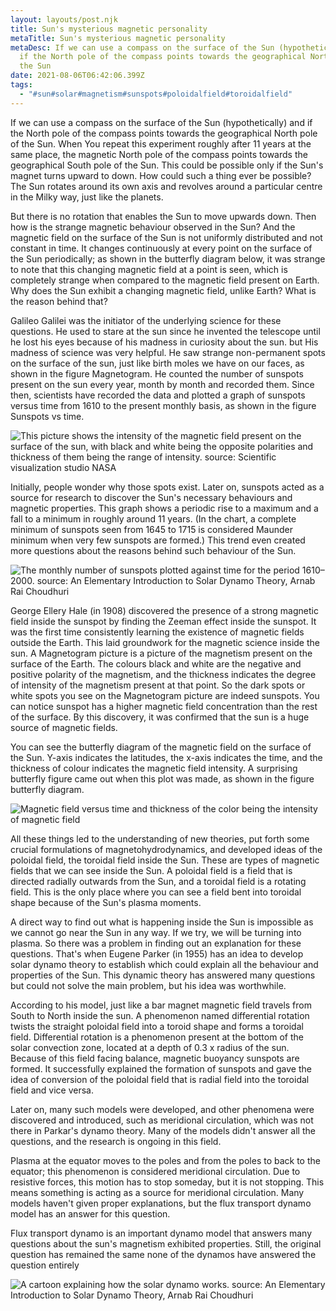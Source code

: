 ```yaml
---
layout: layouts/post.njk
title: Sun's mysterious magnetic personality
metaTitle: Sun's mysterious magnetic personality
metaDesc: If we can use a compass on the surface of the Sun (hypothetically) and
  if the North pole of the compass points towards the geographical North pole of
  the Sun
date: 2021-08-06T06:42:06.399Z
tags:
  - "#sun#solar#magnetism#sunspots#poloidalfield#toroidalfield"
---
```

<!--StartFragment-->

If we can use a compass on the surface of the Sun (hypothetically) and if the North pole of the compass points towards the geographical North pole of the Sun. When You repeat this experiment roughly after 11 years at the same place, the magnetic North pole of the compass points towards the geographical South pole of the Sun. This could be possible only if the Sun's magnet turns upward to down. How could such a thing ever be possible? The Sun rotates around its own axis and revolves around a particular centre in the Milky way, just like the planets. 

But there is no rotation that enables the Sun to move upwards down. Then how is the strange magnetic behaviour observed in the Sun? And the magnetic field on the surface of the Sun is not uniformly distributed and not constant in time. It changes continuously at every point on the surface of the Sun periodically; as shown in the butterfly diagram below, it was strange to note that this changing magnetic field at a point is seen, which is completely strange when compared to the magnetic field present on Earth. Why does the Sun exhibit a changing magnetic field, unlike Earth? What is the reason behind that?

<!--EndFragment-->

<!--StartFragment-->

Galileo Galilei was the initiator of the underlying science for these questions. He used to stare at the sun since he invented the telescope until he lost his eyes because of his madness in curiosity about the sun. but His madness of science was very helpful. He saw strange non-permanent spots on the surface of the sun, just like birth moles we have on our faces, as shown in the figure Magnetogram. He counted the number of sunspots present on the sun every year, month by month and recorded them. Since then, scientists have recorded the data and plotted a graph of sunspots versus time from 1610 to the present monthly basis, as shown in the figure Sunspots vs time.

<!--EndFragment-->

![This picture shows the intensity of the magnetic field present on the surface of the sun, with black and white being the opposite polarities and thickness of them being the range of intensity. source: Scientific visualization studio NASA](/images/magnetogram.jpg "Magnetogram picture of sun")

<!--StartFragment-->

Initially, people wonder why those spots exist. Later on, sunspots acted as a source for research to discover the Sun's necessary behaviours and magnetic properties. This graph shows a periodic rise to a maximum and a fall to a minimum in roughly around 11 years. (In the chart, a complete minimum of sunspots seen from 1645 to 1715 is considered Maunder minimum when very few sunspots are formed.) This trend even created more questions about the reasons behind such behaviour of the Sun.

<!--EndFragment-->

![The monthly number of sunspots plotted against time for the period 1610–2000. source: An Elementary Introduction to Solar Dynamo Theory, Arnab Rai Choudhuri](/images/sunspots-vs-time.jpg "Yearly Averaged Sunspot Numbers")

<!--StartFragment-->

George Ellery Hale (in 1908) discovered the presence of a strong magnetic field inside the sunspot by finding the Zeeman effect inside the sunspot. It was the first time consistently learning the existence of magnetic fields outside the Earth. This laid groundwork for the magnetic science inside the sun. A Magnetogram picture is a picture of the magnetism present on the surface of the Earth. The colours black and white are the negative and positive polarity of the magnetism, and the thickness indicates the degree of intensity of the magnetism present at that point. So the dark spots or white spots you see on the Magnetogram picture are indeed sunspots. You can notice sunspot has a higher magnetic field concentration than the rest of the surface. By this discovery, it was confirmed that the sun is a huge source of magnetic fields.

<!--EndFragment-->

<!--StartFragment-->

You can see the butterfly diagram of the magnetic field on the surface of the Sun. Y-axis indicates the latitudes, the x-axis indicates the time, and the thickness of colour indicates the magnetic field intensity. A surprising butterfly figure came out when this plot was made, as shown in the figure butterfly diagram.

<!--EndFragment-->

![Magnetic field versus time and thickness of the color being the intensity of magnetic field](/images/butterfly-diagram.jpg "Butterfly diagram")

<!--StartFragment-->

All these things led to the understanding of new theories, put forth some crucial formulations of magnetohydrodynamics, and developed ideas of the poloidal field, the toroidal field inside the Sun. These are types of magnetic fields that we can see inside the Sun. A poloidal field is a field that is directed radially outwards from the Sun, and a toroidal field is a rotating field. This is the only place where you can see a field bent into toroidal shape because of the Sun's plasma moments.

A direct way to find out what is happening inside the Sun is impossible as we cannot go near the Sun in any way. If we try, we will be turning into plasma. So there was a problem in finding out an explanation for these questions. That's when Eugene Parker (in 1955) has an idea to develop solar dynamo theory to establish which could explain all the behaviour and properties of the Sun. This dynamic theory has answered many questions but could not solve the main problem, but his idea was worthwhile.

According to his model, just like a bar magnet magnetic field travels from South to North inside the sun. A phenomenon named differential rotation twists the straight poloidal field into a toroid shape and forms a toroidal field. Differential rotation is a phenomenon present at the bottom of the solar convection zone, located at a depth of 0.3 x radius of the sun. Because of this field facing balance, magnetic buoyancy sunspots are formed. It successfully explained the formation of sunspots and gave the idea of conversion of the poloidal field that is radial field into the toroidal field and vice versa. 

Later on, many such models were developed, and other phenomena were discovered and introduced, such as meridional circulation, which was not there in Parkar's dynamo theory. Many of the models didn't answer all the questions, and the research is ongoing in this field.

Plasma at the equator moves to the poles and from the poles to back to the equator; this phenomenon is considered meridional circulation. Due to resistive forces, this motion has to stop someday, but it is not stopping. This means something is acting as a source for meridional circulation. Many models haven't given proper explanations, but the flux transport dynamo model has an answer for this question. 

Flux transport dynamo is an important dynamo model that answers many questions about the sun's magnetism exhibited properties. Still, the original question has remained the same none of the dynamos have answered the question entirely

<!--EndFragment-->

![ A cartoon explaining how the solar dynamo works. source: An Elementary Introduction to Solar Dynamo Theory, Arnab Rai Choudhuri](/images/meridional-circulation.jpg "Meridional circulation")
